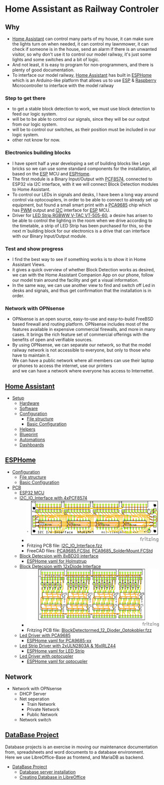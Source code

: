 # Home Assistant as Railway Controler

## Why

* [Home Assistant](https://www.home-assistant.io/) can control many parts of my house, it can make sure the lights turn on when needed, it can control my lawnmower, it can check if someone is in the house, send an alarm if there is an unwanted visitor, so why don't use it to control our model railway, it's just some lights and some switches and a bit of logic.
* And not least, it is easy to program for non-programmers, and there is plenty of good documentation.
* To interface our model railway, [Home Assistant](https://www.home-assistant.io/) has built in [ESPHome](https://esphome.io/) which is an Arduino-like platform that allows us to use [ESP](https://esphome.io/components/esp32) & [Raspberry](https://esphome.io/components/rp2040) Microcontroller to interface with the model railway

### Step to get there

* to get a stable block detection to work, we must use block detection to feed our logic system.
* will be to be able to control our signals, since they will be our output from our logic system.
* will be to control our switches, as their position must be included in our logic system.
* other not know for now.

### Electronics building blocks

* I have spent half a year developing a set of building blocks like Lego bricks so we can use some standard components for the installation, all based on the [ESP](https://esphome.io/components/esp32) MCU and [ESPHome](https://esphome.io/).
* The first module is a Binary Input/Output with [PCF8574](https://www.nxp.com/docs/en/data-sheet/PCF8574_PCF8574A.pdf), connected to ESP32 via I2C interface, with it we will connect Block Detection modules to Home Assistant.
* To control our LEDs in signals and desks, I have been a long way around control via optocouplers, in order to be able to connect to already set up equipment, but found a small smart print with a [PCA9685](https://www.nxp.com/products/power-management/lighting-driver-and-controller-ics/led-controllers/16-channel-12-bit-pwm-fm-plus-ic-bus-led-controller:PCA9685) chip which has [PWM](https://da.wikipedia.org/wiki/Pulsbreddemodulation) output and [I2C](https://www.ti.com/lit/an/sbaa565/sbaa565.pdf?ts=1708812930096&ref_url=https%253A%252F%252Fwww.google.com.ar%252F) interface for [ESP](https://esphome.io/components/esp32) MCU.
* Driver for [LED Strip RGBWW V-TAC VT-505-60](https://www.ledproff.dk/12v-rgb-ledstrips/250-v-tac-108w-m-rgb-staenktaet-led-strip-5m-60-led-pr-meter-3800157676281.html), a desire has arisen to be able to control the lighting in the room when we drive according to the timetable, a strip of LED Strip has been purchased for this, so the next m´building block for our electronics is a drive that can interface with our Binary Input/Output module.

### Test and show progress

* I find the best way to see if something works is to show it in Home Assistant Views.
* it gives a quick overview of whether Block Detection works as desired, we can with the Home Assistant Companion App on our phone, follow our model train around the facility and get a visual information.
* In the same way, we can use another view to find and switch off Led in desks and signals, and thus get confirmation that the installation is in order.

### Network with OPNsense

* OPNsense is an open source, easy-to-use and easy-to-build FreeBSD based firewall and routing platform. OPNsense includes most of the features available in expensive commercial firewalls, and more in many cases. It brings the rich feature set of commercial offerings with the benefits of open and verifiable sources.
* By using OPNsense, we can separate our network, so that the model railway network is not accessible to everyone, but only to those who have to maintain it.  
We can have a public network where all members can use their laptop or phones to access the internet, use our printers  
and we can have a network where everyone has access to Internettet.

## [Home Assistant](./HomeAssistant/README.md)

* [Setup](./HomeAssistant/README.md#setup)
  * [Hardware](./HomeAssistant/README.md#hardware)
  * [Software](./HomeAssistant/README.md#software)
  * [Configuration](./HomeAssistant/README.md#configuration)
    * [File structure](./HomeAssistant/README.md#file-structure)
    * [Basic Configuration](./HomeAssistant/README.md#basic-configuration)
  * [Helpers](./HomeAssistant/README.md#helpers)
  * [Blueprint](./HomeAssistant/README.md#blueprint)
  * [Automations](./HomeAssistant/README.md#automations)
  * [Dashboards](./HomeAssistant/README.md#dashboards)

## [ESPHome](./ESPHome/README.md)

* [Configuration](./ESPHome/README.md#configuration)
  * [File structure](./ESPHome/README.md#file-structure)
  * [Basic Configuration](./ESPHome/README.md#basic-configuration)
* [PCB](./ESPHome/README.md#software)
  * [ESP32 MCU](./ESPHome/README.md#esp32-mcu)
  * [I2C_IO_Interface with 4xPCF8574](./ESPHome/README.md#i2c_io_interface-with-4xpcf8574)
    * ![](./ESPHome/Images/I2C_%20IO_Interface_pcb.png)
    * Fritzing PCB file: [I2C_IO_Interface.fzz](https://github.com/sekt1953/Fritzing/blob/main/My_PCB/Modeltog/Block_Detecsion/I2C_%20IO_Interface.fzz)
    * FreeCAD files: [PCA9685.FCStd](https://github.com/sekt1953/FreeCAD/blob/main/PCA9685/PCA9685.FCStd), [PCA9685_SolderMount.FCStd](https://github.com/sekt1953/FreeCAD/blob/main/PCA9685/PCA9685_SolderMount.FCStd)
  * [Block Detecsion with 8xBD20 interface](./ESPHome/README.md#block-detecsion-with-8xbd20-interface)
    * [ESPHome yaml for Holmstrup](./ESPHome/Occupied-Hp.yaml)
  * [Block Detecsion with 12xDiode Interface](./ESPHome/README.md#block-detecsion-with-12xdiode-interface)
    * ![BlockDetectormed_6_Dioder_Optokobler_pcb.png](./ESPHome/Images/BlockDetectormed_6_Dioder_Optokobler_pcb.png)
    * Fritzing PCB file: [BlockDetectormed_12_Dioder_Optokobler.fzz](https://github.com/sekt1953/Fritzing/blob/main/My_PCB/Modeltog/Block_Detecsion/BlockDetectormed_6_Dioder_Optokobler.fzz)
  * [Led Driver with PCA9685](./ESPHome/README.md#led-driver-with-pca9685)
    * [ESPHome yaml for PCA9685-xx](./ESPHome/pca9685-00.yaml)
  * [Led Strip Driver with 2xULN2803A & 16xIRLZ44](./ESPHome/README.md#led-strip-driver-with-2xuln2803a--16xirlz44)
    * [ESPHome yaml for LED Strip](./ESPHome/pca9685-00.yaml)
  * [Led Driver with optocupler](./ESPHome/README.md#led-driver-with-optocupler)
    * [ESPHome yaml for optocupler](./ESPHome/leddriver-xx.yaml)
## Network

* Network with OPNsense
  * DHCP Server
  * Net seperation
    * Train Network
    * Private Network
    * Public Network
  * Network switch

## [DataBase Project](./Database/README.md)

Database projects is an exercise in moving our maintenance documentation from, spreadsheets and word documents to a database environment.  
Here we use LibreOffice-Base as frontend, and MariaDB as backend.

* [DataBase Project](./Database/README.md)
  * [Database server installation](./Database/README.md#database-server-installation)
  * [Creating Database in LibreOffice](./Database/README.md#creating-database-tables-in-libreoffice-mariadb)
